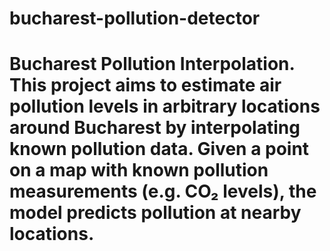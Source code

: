 # bucharest-pollution-detector
# Bucharest Pollution Interpolation. This project aims to estimate air pollution levels in arbitrary locations around Bucharest by interpolating known pollution data. Given a point on a map with known pollution measurements (e.g. CO₂ levels), the model predicts pollution at nearby locations.
